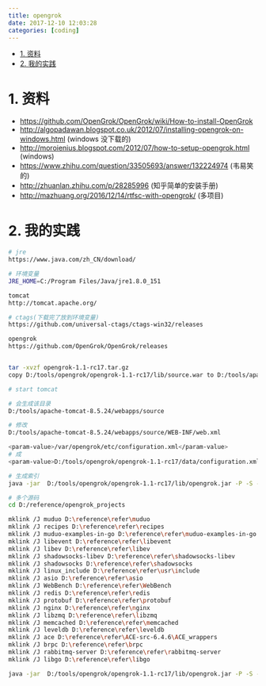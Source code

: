 ```yaml
---
title: opengrok
date: 2017-12-10 12:03:28
categories: [coding]
---
```




<!-- TOC -->

- [1. 资料](#1-资料)
- [2. 我的实践](#2-我的实践)

<!-- /TOC -->



<a id="markdown-1-资料" name="1-资料"></a>
# 1. 资料

* https://github.com/OpenGrok/OpenGrok/wiki/How-to-install-OpenGrok
* http://algopadawan.blogspot.co.uk/2012/07/installing-opengrok-on-windows.html (windows 没下载的) 
* http://moroienius.blogspot.com/2012/07/how-to-setup-opengrok.html (windows)
* https://www.zhihu.com/question/33505693/answer/132224974 (韦易笑的)
* http://zhuanlan.zhihu.com/p/28285996 (知乎简单的安装手册)
* http://mazhuang.org/2016/12/14/rtfsc-with-opengrok/ (多项目)


<a id="markdown-2-我的实践" name="2-我的实践"></a>
# 2. 我的实践

```bash
# jre
https://www.java.com/zh_CN/download/

# 环境变量
JRE_HOME=C:/Program Files/Java/jre1.8.0_151

tomcat
http://tomcat.apache.org/

# ctags(下载完了放到环境变量)
https://github.com/universal-ctags/ctags-win32/releases

opengrok
https://github.com/OpenGrok/OpenGrok/releases


tar -xvzf opengrok-1.1-rc17.tar.gz
copy D:/tools/opengrok/opengrok-1.1-rc17/lib/source.war to D:/tools/apache-tomcat-8.5.24/webapps

# start tomcat 

# 会生成该目录
D:/tools/apache-tomcat-8.5.24/webapps/source

# 修改
D:/tools/apache-tomcat-8.5.24/webapps/source/WEB-INF/web.xml

<param-value>/var/opengrok/etc/configuration.xml</param-value>
# 成
<param-value>D:/tools/opengrok/opengrok-1.1-rc17/data/configuration.xml</param-value>

# 生成索引
java -jar  D:/tools/opengrok/opengrok-1.1-rc17/lib/opengrok.jar -P -S -v -s D:/reference/refer/muduo -d D:/tools/opengrok/opengrok-1.1-rc17/data -W D:/tools/opengrok/opengrok-1.1-rc17/data/configuration.xml

# 多个源码
cd D:/reference/opengrok_projects

mklink /J muduo D:\reference\refer\muduo
mklink /J recipes D:\reference\refer\recipes
mklink /J muduo-examples-in-go D:\reference\refer\muduo-examples-in-go
mklink /J libevent D:\reference\refer\libevent
mklink /J libev D:\reference\refer\libev
mklink /J shadowsocks-libev D:\reference\refer\shadowsocks-libev
mklink /J shadowsocks D:\reference\refer\shadowsocks
mklink /J linux_include D:\reference\refer\usr\include
mklink /J asio D:\reference\refer\asio
mklink /J WebBench D:\reference\refer\WebBench
mklink /J redis D:\reference\refer\redis
mklink /J protobuf D:\reference\refer\protobuf
mklink /J nginx D:\reference\refer\nginx
mklink /J libzmq D:\reference\refer\libzmq
mklink /J memcached D:\reference\refer\memcached
mklink /J leveldb D:\reference\refer\leveldb
mklink /J ace D:\reference\refer\ACE-src-6.4.6\ACE_wrappers
mklink /J brpc D:\reference\refer\brpc
mklink /J rabbitmq-server D:\reference\refer\rabbitmq-server
mklink /J libgo D:\reference\refer\libgo

java -jar  D:/tools/opengrok/opengrok-1.1-rc17/lib/opengrok.jar -P -S -v -s D:/reference/opengrok_projects -d D:/tools/opengrok/opengrok-1.1-rc17/data -W D:/tools/opengrok/opengrok-1.1-rc17/data/configuration.xml
```